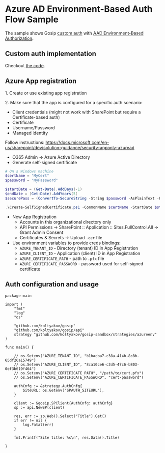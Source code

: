 # Azure AD Environment-Based Auth Flow Sample

The sample shows Gosip [custom auth](https://go.spflow.com/auth/custom-auth) with [AAD Environment-Based Authorization](https://docs.microsoft.com/en-us/azure/developer/go/azure-sdk-authorization#use-environment-based-authentication).

## Custom auth implementation

Checkout [the code](./azureenv.go).

## Azure App registration

1\. Create or use existing app registration

2\. Make sure that the app is configured for a specific auth scenario:
- Client credentials (might not work with SharePoint but require a Certificate-based auth)
- Certificate
- Username/Password
- Managed identity

Follow instructions: https://docs.microsoft.com/en-us/sharepoint/dev/solution-guidance/security-apponly-azuread

- O365 Admin -> Azure Active Directory
- Generate self-signed certificate

```powershell
# On a Windows machine
$certName = "MyCert"
$password = "MyPassword"

$startDate = (Get-Date).AddDays(-1)
$endDate = (Get-Date).AddYears(5)
$securePass = (ConvertTo-SecureString -String $password -AsPlainText -Force)

.\Create-SelfSignedCertificate.ps1 -CommonName $certName -StartDate $startDate -EndDate $endDate -Password $securePass
```

- New App Registration
	- Accounts in this organizational directory only
	- API Permissions -> SharePoint :: Application :: Sites.FullControl.All -> Grant Admin Consent
	- Certificates & Secrets -> Upload `.cer` file
- Use environment variables to provide creds bindings:
	- `AZURE_TENANT_ID` - Directory (tenant) ID in App Registration
	- `AZURE_CLIENT_ID` - Application (client) ID in App Registration
	- `AZURE_CERTIFICATE_PATH` - path to `.pfx` file
	- `AZURE_CERTIFICATE_PASSWORD` - password used for self-signed certificate

## Auth configuration and usage

```golang
package main

import (
	"fmt"
	"log"
	"os"

	"github.com/koltyakov/gosip"
	"github.com/koltyakov/gosip/api"
	strategy "github.com/koltyakov/gosip-sandbox/strategies/azureenv"
)

func main() {

	// os.Setenv("AZURE_TENANT_ID", "b1bacba7-c38a-414b-8c8b-65df26a15749")
	// os.Setenv("AZURE_CLIENT_ID", "8ca10ce6-c3d5-47c6-b803-0ef3b619f464")
	// os.Setenv("AZURE_CERTIFICATE_PATH", "/path/to/cert.pfx")
	// os.Setenv("AZURE_CERTIFICATE_PASSWORD", "cert-password")

	authCnfg := &strategy.AuthCnfg{
		SiteURL: os.Getenv("SPAUTH_SITEURL"),
	}

	client := &gosip.SPClient{AuthCnfg: authCnfg}
	sp := api.NewSP(client)

	res, err := sp.Web().Select("Title").Get()
	if err != nil {
		log.Fatal(err)
	}

	fmt.Printf("Site title: %s\n", res.Data().Title)

}
```
